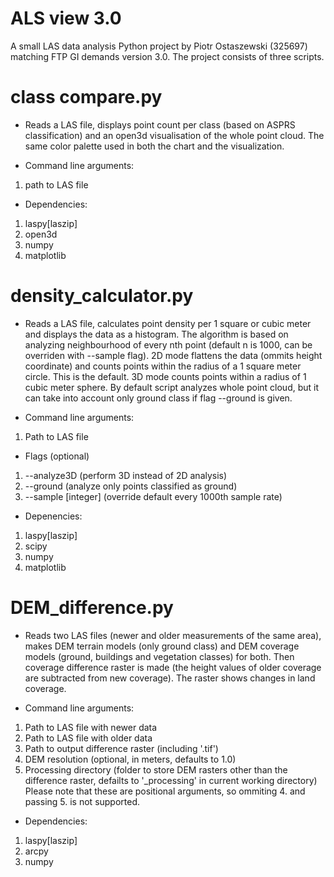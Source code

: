 # ALS view 3.0
A small LAS data analysis Python project by Piotr Ostaszewski (325697) matching FTP GI demands version 3.0. The project consists of three scripts.

# class compare.py
* Reads a LAS file, displays point count per class (based on ASPRS classification) and an open3d visualisation of the whole point cloud. The same color palette used in both the chart and the visualization.

* Command line arguments:
1. path to LAS file

* Dependencies:
1. laspy[laszip]
2. open3d
3. numpy
4. matplotlib

# density_calculator.py
* Reads a LAS file, calculates point density per 1 square or cubic meter and displays the data as a histogram. The algorithm is based on analyzing neighbourhood of every nth point (default n is 1000, can be overriden with --sample flag). 2D mode flattens the data (ommits height coordinate) and counts points within the radius of a 1 square meter circle. This is the default. 3D mode counts points within a radius of 1 cubic meter sphere. By default script analyzes whole point cloud, but it can take into account only ground class if flag --ground is given.

* Command line arguments:
1. Path to LAS file

* Flags (optional)
1. --analyze3D (perform 3D instead of 2D analysis)
2. --ground (analyze only points classified as ground)
3. --sample [integer] (override default every 1000th sample rate)

* Depenencies:
1. laspy[laszip]
2. scipy
3. numpy
4. matplotlib

# DEM_difference.py
* Reads two LAS files (newer and older measurements of the same area), makes DEM terrain models (only ground class) and DEM coverage models (ground, buildings and vegetation classes) for both. Then coverage difference raster is made (the height values of older coverage are subtracted from new coverage). The raster shows changes in land coverage.

* Command line arguments:
1. Path to LAS file with newer data
2. Path to LAS file with older data
3. Path to output difference raster (including '.tif')
4. DEM resolution (optional, in meters, defaults to 1.0)
5. Processing directory (folder to store DEM rasters other than the difference raster, defailts to '_processing' in current working directory)
Please note that these are positional arguments, so ommiting 4. and passing 5. is not supported.

* Dependencies:
1. laspy[laszip]
2. arcpy
3. numpy
